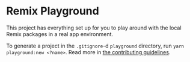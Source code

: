 # Remix Playground

This project has everything set up for you to play around with the local Remix packages in a real app environment.

To generate a project in the `.gitignore`-d `playground` directory, run `yarn playground:new <?name>`. Read more in [the contributing guidelines](https://remix.run/pages/contributing).
